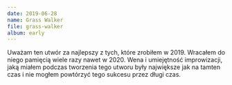 ```yaml
---
date: 2019-06-28
name: Grass Walker
file: grass-walker
album: early
---
```


Uważam ten utwór za najlepszy z tych, które zrobiłem w 2019. Wracałem do niego pamięcią wiele razy nawet w 2020. Wena i umiejętność improwizacji, jaką miałem podczas tworzenia tego utworu były największe jak na tamten czas i nie mogłem powtórzyć tego sukcesu przez długi czas.
